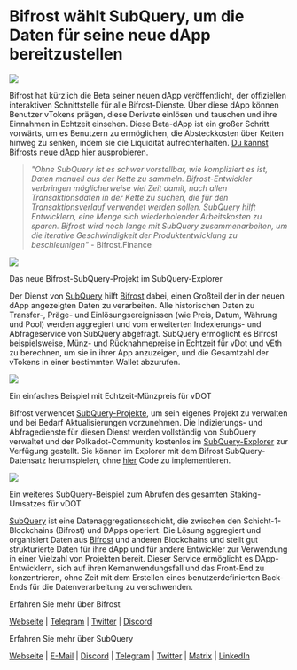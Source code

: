 # Bifrost wählt SubQuery, um die Daten für seine neue dApp bereitzustellen

![](https://miro.medium.com/max/1400/0*nqNosmn0y7FHOI42)

Bifrost hat kürzlich die Beta seiner neuen dApp veröffentlicht, der offiziellen interaktiven Schnittstelle für alle Bifrost-Dienste. Über diese dApp können Benutzer vTokens prägen, diese Derivate einlösen und tauschen und ihre Einnahmen in Echtzeit einsehen. Diese Beta-dApp ist ein großer Schritt vorwärts, um es Benutzern zu ermöglichen, die Absteckkosten über Ketten hinweg zu senken, indem sie die Liquidität aufrechterhalten. [Du kannst Bifrosts neue dApp hier ausprobieren](https://apps.bifrost.finance/).

> _"Ohne SubQuery ist es schwer vorstellbar, wie kompliziert es ist, Daten manuell aus der Kette zu sammeln. Bifrost-Entwickler verbringen möglicherweise viel Zeit damit, nach allen Transaktionsdaten in der Kette zu suchen, die für den Transaktionsverlauf verwendet werden sollen. SubQuery hilft Entwicklern, eine Menge sich wiederholender Arbeitskosten zu sparen. Bifrost wird noch lange mit SubQuery zusammenarbeiten, um die iterative Geschwindigkeit der Produktentwicklung zu beschleunigen"_ - Bifrost.Finance

![](https://miro.medium.com/max/1400/0*_JK-h0rjef6rk1ot)

Das neue Bifrost-SubQuery-Projekt im SubQuery-Explorer

Der Dienst von [SubQuery](https://subquery.network/) hilft [Bifrost](https://bifrost.finance/) dabei, einen Großteil der in der neuen dApp angezeigten Daten zu verarbeiten. Alle historischen Daten zu Transfer-, Präge- und Einlösungsereignissen (wie Preis, Datum, Währung und Pool) werden aggregiert und vom erweiterten Indexierungs- und Abfrageservice von SubQuery abgefragt. SubQuery ermöglicht es Bifrost beispielsweise, Münz- und Rücknahmepreise in Echtzeit für vDot und vEth zu berechnen, um sie in ihrer App anzuzeigen, und die Gesamtzahl der vTokens in einer bestimmten Wallet abzurufen.

![](https://miro.medium.com/max/1400/0*WIxvwcgPIHzCf0E3)

Ein einfaches Beispiel mit Echtzeit-Münzpreis für vDOT

Bifrost verwendet [SubQuery-Projekte](https://project.subquery.network/), um sein eigenes Projekt zu verwalten und bei Bedarf Aktualisierungen vorzunehmen. Die Indizierungs- und Abfragedienste für diesen Dienst werden vollständig von SubQuery verwaltet und der Polkadot-Community kostenlos im [SubQuery-Explorer](https://explorer.subquery.network/) zur Verfügung gestellt. Sie können im Explorer mit dem Bifrost SubQuery-Datensatz herumspielen, ohne [hier](https://explorer.subquery.network/subquery/bifrost-finance/subql) Code zu implementieren.

![](https://miro.medium.com/max/1400/0*J9Rao6oyFMxVNWzZ)

Ein weiteres SubQuery-Beispiel zum Abrufen des gesamten Staking-Umsatzes für vDOT

[SubQuery](https://subquery.network/) ist eine Datenaggregationsschicht, die zwischen den Schicht-1-Blockchains (Bifrost) und DApps operiert. Die Lösung aggregiert und organisiert Daten aus [Bifrost](https://bifrost.finance/) und anderen Blockchains und stellt gut strukturierte Daten für ihre dApp und für andere Entwickler zur Verwendung in einer Vielzahl von Projekten bereit. Dieser Service ermöglicht es DApp-Entwicklern, sich auf ihren Kernanwendungsfall und das Front-End zu konzentrieren, ohne Zeit mit dem Erstellen eines benutzerdefinierten Back-Ends für die Datenverarbeitung zu verschwenden.

Erfahren Sie mehr über Bifrost

[Webseite](https://bifrost.finance/) | [Telegram](https://t.me/bifrost_finance) | [Twitter](https://twitter.com/bifrost_finance) | [Discord](https://discord.gg/XjnjdKBNXj)

Erfahren Sie mehr über SubQuery

[Webseite](https://subquery.network/) | [E-Mail](mailto:hello@subquery.network) | [Discord](https://discord.com/invite/78zg8aBSMG) | [Telegram](https://t.me/subquerynetwork) | [Twitter](https://twitter.com/subquerynetwork) | [Matrix](https://matrix.to/#/#subquery:matrix.org) | [LinkedIn](https://www.linkedin.com/company/subquery)
